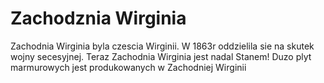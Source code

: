 # Zachodznia Wirginia

Zachodnia Wirginia byla czescia Wirginii. W 1863r oddzielila sie na skutek wojny
secesyjnej. Teraz Zachodnia Wirginia jest nadal Stanem! Duzo plyt marmurowych
jest produkowanych w Zachodniej Wirginii
